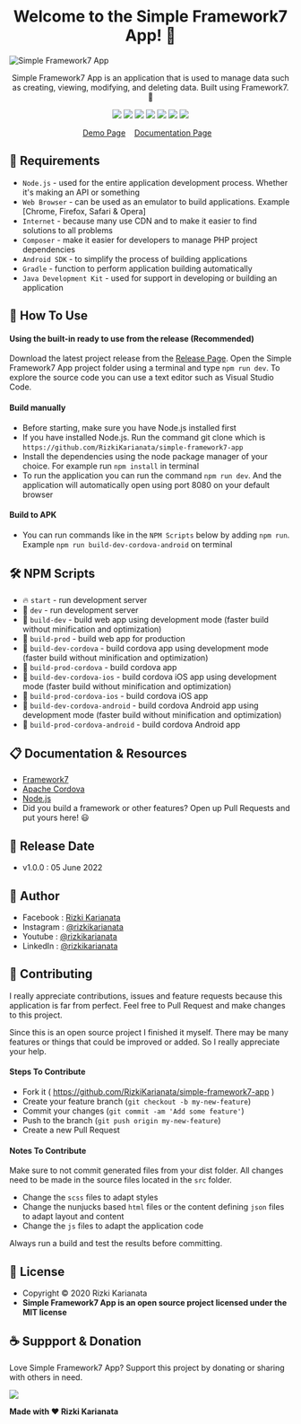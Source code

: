 <h1 align="center">Welcome to the Simple Framework7 App! 👋 </h1>

![Simple Framework7 App](https://user-images.githubusercontent.com/52366240/172041273-9cf1450c-030f-48c8-9f6f-4a8cf2095995.png)

<p align="center">Simple Framework7 App is an application that is used to manage data such as creating, viewing, modifying, and deleting data. Built using Framework7. 💖 </p>

<p align="center">
<img src="https://img.shields.io/github/contributors/RizkiKarianata/simple-framework7-app?style=flat-square">
<img src="https://img.shields.io/github/issues/RizkiKarianata/simple-framework7-app?style=flat-square">
<img src="https://img.shields.io/github/stars/RizkiKarianata/simple-framework7-app?style=flat-square"> 
<img src="https://img.shields.io/github/forks/RizkiKarianata/simple-framework7-app?style=flat-square">
<img src="https://img.shields.io/github/last-commit/RizkiKarianata/simple-framework7-app.svg?style=flat-square">
<img src="https://img.shields.io/github/languages/code-size/RizkiKarianata/simple-framework7-app?style=flat-square">
<img src="https://img.shields.io/github/license/RizkiKarianata/simple-framework7-app?style=flat-square">
</p>

<p align="center">
<a href="https://karianata.com/simple-framework7-app/demo">Demo Page</a>&nbsp;&nbsp;&nbsp;
<a href="https://karianata.com/simple-framework7-app/docs">Documentation Page</a>&nbsp;&nbsp;&nbsp;
</p>

## 💾 Requirements

* `Node.js` - used for the entire application development process. Whether it's making an API or something
* `Web Browser` - can be used as an emulator to build applications. Example [Chrome, Firefox, Safari & Opera]
* `Internet` - because many use CDN and to make it easier to find solutions to all problems
* `Composer` - make it easier for developers to manage PHP project dependencies
* `Android SDK` - to simplify the process of building applications
* `Gradle` - function to perform application building automatically
* `Java Development Kit` - used for support in developing or building an application

## 🎯 How To Use

#### Using the built-in ready to use from the release (Recommended)

Download the latest project release from the [Release Page](https://github.com/RizkiKarianata/simple-framework7-app "Release Page"). Open the Simple Framework7 App project folder using a terminal and type `npm run dev`. To explore the source code you can use a text editor such as Visual Studio Code.

#### Build manually

* Before starting, make sure you have Node.js installed first
* If you have installed Node.js. Run the command git clone which is `https://github.com/RizkiKarianata/simple-framework7-app`
* Install the dependencies using the node package manager of your choice. For example run `npm install` in terminal
* To run the application you can run the command `npm run dev`. And the application will automatically open using port 8080 on your default browser

#### Build to APK

* You can run commands like in the `NPM Scripts` below by adding `npm run`. Example `npm run build-dev-cordova-android` on terminal

## 🛠 NPM Scripts

* 🔥 `start` - run development server
* 🔧 `dev` - run development server
* 🔧 `build-dev` - build web app using development mode (faster build without minification and optimization)
* 🔧 `build-prod` - build web app for production
* 📱 `build-dev-cordova` - build cordova app using development mode (faster build without minification and optimization)
* 📱 `build-prod-cordova` - build cordova app
* 📱 `build-dev-cordova-ios` - build cordova iOS app using development mode (faster build without minification and optimization)
* 📱 `build-prod-cordova-ios` - build cordova iOS app
* 📱 `build-dev-cordova-android` - build cordova Android app using development mode (faster build without minification and optimization)
* 📱 `build-prod-cordova-android` - build cordova Android app

## 📋 Documentation & Resources

* [Framework7](https://framework7.io/)
* [Apache Cordova](https://cordova.apache.org/)
* [Node.js](https://nodejs.org/en/)
* Did you build a framework or other features? Open up Pull Requests and put yours here! 😃

## 📆 Release Date

* v1.0.0 : 05 June 2022

## 🧑 Author

* Facebook : <a href="https://www.facebook.com/rizky.slankers.3386"> Rizki Karianata</a>
* Instagram : <a href="https://www.instagram.com/rizkikarianata"> @rizkikarianata</a>
* Youtube : <a href="https://www.youtube.com/channel/UCwhkJwsq6swJrerdP0tixJA"> @rizkikarianata</a>
* LinkedIn :  <a href="https://www.linkedin.com/in/rizkikarianata"> @rizkikarianata</a>

## 🤝 Contributing

<p>I really appreciate contributions, issues and feature requests because this application is far from perfect. Feel free to Pull Request and make changes to this project.</p>
<p>Since this is an open source project I finished it myself. There may be many features or things that could be improved or added. So I really appreciate your help.</p>

#### Steps To Contribute

* Fork it ( https://github.com/RizkiKarianata/simple-framework7-app )
* Create your feature branch (`git checkout -b my-new-feature`)
* Commit your changes (`git commit -am 'Add some feature'`)
* Push to the branch (`git push origin my-new-feature`)
* Create a new Pull Request

#### Notes To Contribute

Make sure to not commit generated files from your dist folder. All changes need to be made in the source files located in the `src` folder.

* Change the `scss` files to adapt styles
* Change the nunjucks based `html` files or the content defining `json` files to adapt layout and content
* Change the `js` files to adapt the application code

Always run a build and test the results before committing.

## 📝 License

* Copyright © 2020 Rizki Karianata
* **Simple Framework7 App is an open source project licensed under the MIT license**

## ☕️ Suppport & Donation

Love Simple Framework7 App? Support this project by donating or sharing with others in need.

<a href="https://www.buymeacoffee.com/rizkikarianata"><img src="https://img.shields.io/badge/Buy_Me_A_Coffee-FFDD00?style=for-the-badge&logo=buy-me-a-coffee&logoColor=black"/> </a>

**Made with ❤️ Rizki Karianata**